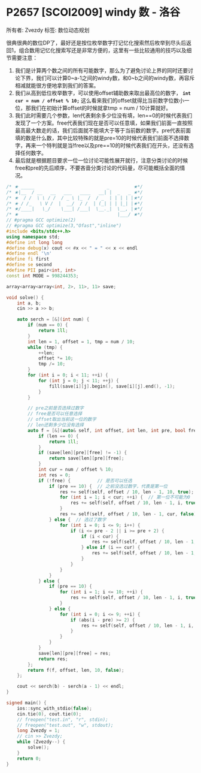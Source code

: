 # P2657 [SCOI2009] windy 数 - 洛谷

所有者: Zvezdy
标签: 数位动态规划

很典很典的数位DP了，最好还是按位枚举数字打记忆化搜索然后枚举到尽头后返回1，组合数用记忆化搜索写还是非常方便的，这里有一些比较通用的技巧以及细节需要注意：

1. 我们是计算两个数之间的所有可能数字，那么为了避免讨论上界的同时还要讨论下界，我们可以计算0~a-1之间的windy数，和0~b之间的windy数，再容斥相减就能很方便地拿到我们的答案。
2. 我们从高到低位枚举数字，可以使用offset辅助数来取出最高位的数字， **`int cur = num / offset % 10;`** 这么看来我们的offset就得比当前数字位数小一位，那我们在初始计算offset的时候就拿tmp = num / 10计算就好。
3. 我们此时需要几个参数，len代表剩余多少位没有填，len==0的时候代表我们发现了一个方案。free代表我们现在是否可以任意填，如果我们前面一直按照最高最大数走的话，我们后面就不能填大于等于当前数的数字。pre代表前面填的数是什么数，其中比较特殊的就是pre=10的时候代表我们前面不选择数字，再来一个特判就是当!free以及pre==10的时候代表我们在开头，还没有选择任何数字。
4. 最后就是根据题目要求一位一位讨论可能性展开就行，注意分类讨论的时候free和pre的先后顺序，不要吝啬分类讨论的代码量，尽可能概括全面的情况。

```cpp
/* ★ _____                           _         ★*/
/* ★|__  / __   __   ___   ____   __| |  _   _ ★*/
/* ★  / /  \ \ / /  / _ \ |_  /  / _  | | | | |★*/
/* ★ / /_   \ V /  |  __/  / /  | (_| | | |_| |★*/
/* ★/____|   \_/    \___| /___|  \__._|  \__, |★*/
/* ★                                     |___/ ★*/
// #pragma GCC optimize(2)
// #pragma GCC optimize(3,"Ofast","inline")
#include <bits/stdc++.h>
using namespace std;
#define int long long
#define debug(x) cout << #x << " = " << x << endl
#define endl '\n'
#define fi first
#define se second
#define PII pair<int, int>
const int MODE = 998244353;

array<array<array<int, 2>, 11>, 11> save;

void solve() {
    int a, b;
    cin >> a >> b;

    auto serch = [&](int num) {
        if (num == 0) {
            return 1ll;
        }
        int len = 1, offset = 1, tmp = num / 10;
        while (tmp) {
            ++len;
            offset *= 10;
            tmp /= 10;
        }
        for (int i = 0; i < 11; ++i) {
            for (int j = 0; j < 11; ++j) {
                fill(save[i][j].begin(), save[i][j].end(), -1);
            }
        }

        // pre之前是否选择过数字
        // free是否可以任意选择
        // offset取出当前这一位的数字
        // len还剩多少位没有选择
        auto f = [&](auto& self, int offset, int len, int pre, bool free) {
            if (len == 0) {
                return 1ll;
            }
            if (save[len][pre][free] != -1) {
                return save[len][pre][free];
            }
            int cur = num / offset % 10;
            int res = 0;
            if (!free) {          // 是否可以任选
                if (pre == 10) {  // 之前没选过数字，代表是第一位
                    res += self(self, offset / 10, len - 1, 10, true);
                    for (int i = 1; i < cur; ++i) {  // 第一位不可能为0
                        res += self(self, offset / 10, len - 1, i, true);
                    }
                    res += self(self, offset / 10, len - 1, cur, false);
                } else {  // 选过了数字
                    for (int i = 0; i <= 9; i++) {
                        if (i <= pre - 2 || i >= pre + 2) {
                            if (i < cur) {
                                res += self(self, offset / 10, len - 1, i, true);
                            } else if (i == cur) {
                                res += self(self, offset / 10, len - 1, cur, false);
                            }
                        }
                    }
                }
            } else {
                if (pre == 10) {
                    for (int i = 1; i <= 10; ++i) {
                        res += self(self, offset / 10, len - 1, i, true);
                    }
                } else {
                    for (int i = 0; i <= 9; ++i) {
                        if (abs(i - pre) >= 2) {
                            res += self(self, offset / 10, len - 1, i, true);
                        }
                    }
                }
            }
            save[len][pre][free] = res;
            return res;
        };
        return f(f, offset, len, 10, false);
    };

    cout << serch(b) - serch(a - 1) << endl;
}

signed main() {
    ios::sync_with_stdio(false);
    cin.tie(0), cout.tie(0);
    // freopen("test.in", "r", stdin);
    // freopen("test.out", "w", stdout);
    long Zvezdy = 1;
    // cin >> Zvezdy;
    while (Zvezdy--) {
        solve();
    }
    return 0;
}

```
